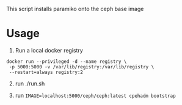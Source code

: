 
This script installs paramiko onto the ceph base image


# Usage

1. Run a local docker registry

```
docker run --privileged -d --name registry \
 -p 5000:5000 -v /var/lib/registry:/var/lib/registry \
 --restart=always registry:2
```

2. run ./run.sh

3. run `IMAGE=localhost:5000/ceph/ceph:latest cpehadm bootstrap`
